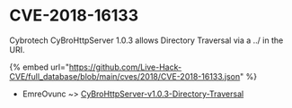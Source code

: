 # CVE-2018-16133

Cybrotech CyBroHttpServer 1.0.3 allows Directory Traversal via a ../ in the URI.

{% embed url="https://github.com/Live-Hack-CVE/full_database/blob/main/cves/2018/CVE-2018-16133.json" %}


* EmreOvunc ~> [CyBroHttpServer-v1.0.3-Directory-Traversal](https://zeste.alice-snow.ru/2018/database/cve-2018-16133/cybrohttpserver-v1.0.3-directory-traversal-emreovunc)